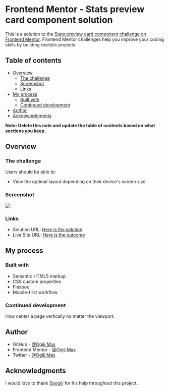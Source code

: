 # Frontend Mentor - Stats preview card component solution

This is a solution to the [Stats preview card component challenge on Frontend Mentor](https://www.frontendmentor.io/challenges/stats-preview-card-component-8JqbgoU62). Frontend Mentor challenges help you improve your coding skills by building realistic projects. 

## Table of contents

- [Overview](#overview)
  - [The challenge](#the-challenge)
  - [Screenshot](#screenshot)
  - [Links](#links)
- [My process](#my-process)
  - [Built with](#built-with)
  - [Continued development](#continued-development)
- [Author](#author)
- [Acknowledgments](#acknowledgments)

**Note: Delete this note and update the table of contents based on what sections you keep.**

## Overview

### The challenge

Users should be able to:

- View the optimal layout depending on their device's screen size

### Screenshot

![](https://lh4.googleusercontent.com/jlnLWLw6MyXy6qQMBcvAmy8WwR7F70OCvoobSGyWFZUoA9mVxIm5TsIXxza7osM2m0o=w2400)
[](https://drive.google.com/file/d/1-OPln3rPsoiZ47a4COluwjT1T_FaxARb/view?usp=sharing)

### Links

- Solution URL: [Here is the solution](https://github.com/MaxiTeddy/Stats-Preview-Card)
- Live Site URL: [Here is the outcome](https://stats-card-kappa.vercel.app/)

## My process

### Built with

- Semantic HTML5 markup
- CSS custom properties
- Flexbox
- Mobile-first workflow

### Continued development

How center a page vertically no matter the viewport.

## Author

- GitHub - [@Ogiji Max](https://github.com/MaxiTeddy)
- Frontend Mentor - [@Ogiji Max](https://www.frontendmentor.io/profile/MaxiTeddy)
- Twitter - [@Ogiji Max](https://www.twitter.com/OgijiMax)

## Acknowledgments

I would love to thank [Saogiji](https://github.com/SaOgiji) for his help throughout this project.
